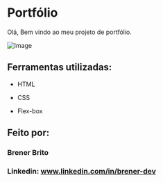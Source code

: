 # Portfólio 
Olá, Bem vindo ao meu projeto de portfólio.

![Image](https://github.com/user-attachments/assets/a8782645-196c-4b37-a27c-946841cab704)

## Ferramentas utilizadas:

* HTML

* CSS

* Flex-box

## Feito por:

### Brener Brito

### Linkedin: www.linkedin.com/in/brener-dev
